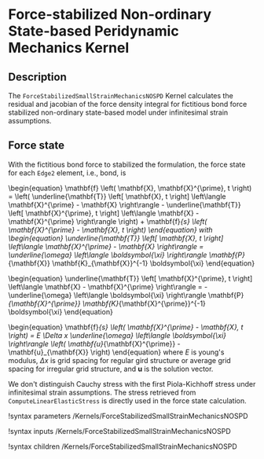 # Force-stabilized Non-ordinary State-based Peridynamic Mechanics Kernel

## Description

The `ForceStabilizedSmallStrainMechanicsNOSPD` Kernel calculates the residual and jacobian of the force density integral for fictitious bond force stabilized non-ordinary state-based model under infinitesimal strain assumptions.

## Force state

With the fictitious bond force to stabilized the formulation, the force state for each `Edge2` element, i.e., bond, is

\begin{equation}
  \mathbf{f} \left( \mathbf{X}, \mathbf{X}^{\prime}, t \right) = \left( \underline{\mathbf{T}} \left[ \mathbf{X}, t \right] \left\langle \mathbf{X}^{\prime} - \mathbf{X} \right\rangle - \underline{\mathbf{T}} \left[ \mathbf{X}^{\prime}, t \right] \left\langle \mathbf{X} - \mathbf{X}^{\prime} \right\rangle \right) + \mathbf{f}_{s} \left( \mathbf{X}^{\prime} - \mathbf{X}, t \right)
\end{equation}
with
\begin{equation}
  \underline{\mathbf{T}} \left[ \mathbf{X}, t \right] \left\langle \mathbf{X}^{\prime} - \mathbf{X} \right\rangle = \underline{\omega} \left\langle \boldsymbol{\xi} \right\rangle \mathbf{P}_{\mathbf{X}} \mathbf{K}_{\mathbf{X}}^{-1} \boldsymbol{\xi}
\end{equation}

\begin{equation}
  \underline{\mathbf{T}} \left[ \mathbf{X}^{\prime}, t \right] \left\langle \mathbf{X} - \mathbf{X}^{\prime} \right\rangle = - \underline{\omega} \left\langle \boldsymbol{\xi} \right\rangle \mathbf{P}_{\mathbf{X}^{\prime}} \mathbf{K}_{\mathbf{X}^{\prime}}^{-1} \boldsymbol{\xi}
\end{equation}

\begin{equation}
  \mathbf{f}_{s} \left( \mathbf{X}^{\prime} - \mathbf{X}, t \right) = E \Delta x \underline{\omega} \left\langle \boldsymbol{\xi} \right\rangle \left( \mathbf{u}_{\mathbf{X}^{\prime}} - \mathbf{u}_{\mathbf{X}} \right)
\end{equation}
where $E$ is young's modulus, $\Delta x$ is grid spacing for regular gird structure or average grid spacing for irregular grid structure, and $\mathbf{u}$ is the solution vector.

We don't distinguish Cauchy stress with the first Piola-Kichhoff stress under infinitesimal strain assumptions. The stress retrieved from `ComputeLinearElasticStress` is directly used in the force state calculation.

!syntax parameters /Kernels/ForceStabilizedSmallStrainMechanicsNOSPD

!syntax inputs /Kernels/ForceStabilizedSmallStrainMechanicsNOSPD

!syntax children /Kernels/ForceStabilizedSmallStrainMechanicsNOSPD
